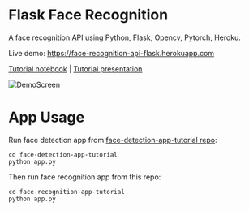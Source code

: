 # Flask Face Recognition
A face recognition API using Python, Flask, Opencv, Pytorch, Heroku.

Live demo: https://face-recognition-api-flask.herokuapp.com

[Tutorial notebook](/tutorial/tutorial.ipynb) | [Tutorial presentation](/presentation/FaceRecognitionWebAppTutorial.pdf)

![DemoScreen](/images/webappscreen.jpg)

# App Usage

Run face detection app from [face-detection-app-tutorial repo](https://github.com/fcakyon/face-detection-app-tutorial):

```console
cd face-detection-app-tutorial
python app.py
```

Then run face recognition app from this repo:

```console
cd face-recognition-app-tutorial
python app.py
```
